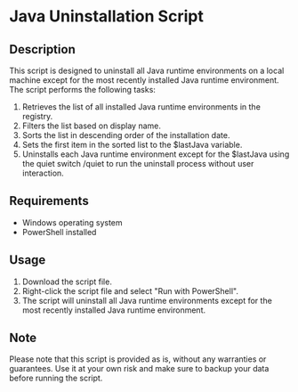 # Java Uninstallation Script

## Description

This script is designed to uninstall all Java runtime environments on a local machine except for the most recently installed Java runtime environment. The script performs the following tasks:

1.  Retrieves the list of all installed Java runtime environments in the registry.
2.  Filters the list based on display name.
3.  Sorts the list in descending order of the installation date.
4.  Sets the first item in the sorted list to the $lastJava variable.
5.  Uninstalls each Java runtime environment except for the $lastJava using the quiet switch /quiet to run the uninstall process without user interaction.

## Requirements

-   Windows operating system
-   PowerShell installed

## Usage

1.  Download the script file.
2.  Right-click the script file and select "Run with PowerShell".
3.  The script will uninstall all Java runtime environments except for the most recently installed Java runtime environment.

## Note

Please note that this script is provided as is, without any warranties or guarantees. Use it at your own risk and make sure to backup your data before running the script.
